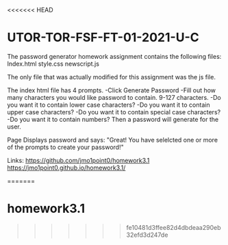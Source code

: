 <<<<<<< HEAD
# UTOR-TOR-FSF-FT-01-2021-U-C
The password generator homework assignment contains the following files:
Index.html
style.css
newscript.js

The only file that was actually modified for this assignment was the js file.

The index html file has 4 prompts. 
-Click Generate Password 
-Fill out how many characters you would like password to contain. 9-127 characters.
-Do you want it to contain lower case characters?
-Do you want it to contain upper case characters?
-Do you want it to contain special case characters?
-Do you want it to contain numbers?
Then a password will generate for the user.

Page Displays password and says:
"Great! You have selelcted one or more of the prompts to create your password!"

Links:
https://github.com/jmo1point0/homework3.1 
https://jmo1point0.github.io/homework3.1/

=======
# homework3.1
>>>>>>> fe10481d3ffee82d4dbdeaa290eb32efd3d247de
